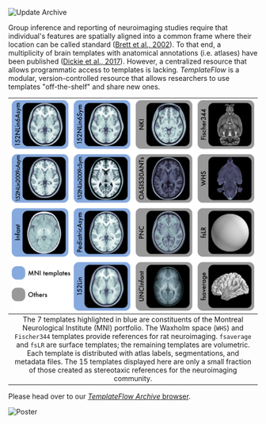 ![Update Archive](https://github.com/templateflow/templateflow/workflows/Update%20Archive/badge.svg)

Group inference and reporting of neuroimaging studies require that individual's features are spatially aligned into a common frame where their location can be called standard ([Brett et al., 2002][1]).
To that end, a multiplicity of brain templates with anatomical annotations (i.e. atlases) have been published ([Dickie et al., 2017][2]).
However, a centralized resource that allows programmatic access to templates is lacking.
_TemplateFlow_ is a modular, version-controlled resource that allows researchers to use templates "off-the-shelf" and share new ones.

| ![Figure1](assets/templateflow_fig-templates.png) |
|:--:| 
| The 7 templates highlighted in blue are constituents of the Montreal Neurological Institute (MNI) portfolio. The Waxholm space (`WHS`) and `Fischer344` templates provide references for rat neuroimaging. `fsaverage` and `fsLR` are surface templates; the remaining templates are volumetric. Each template is distributed with atlas labels, segmentations, and metadata files. The 15 templates displayed here are only a small fraction of those created as stereotaxic references for the neuroimaging community. |

Please head over to our [_TemplateFlow Archive_ browser](browse.md).

![Poster](assets/poster-templateflow.png)


[1]: https://doi.org/10.1038/nrn756 "The problem of functional localization in the human brain."
[2]: https://dx.doi.org/10.3389/fninf.2017.00001 "Whole Brain Magnetic Resonance Image Atlases: A Systematic Review of Existing Atlases and Caveats for Use in Population Imaging"
